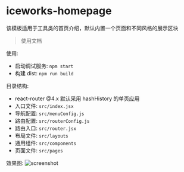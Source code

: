 # iceworks-homepage

该模板适用于工具类的首页介绍，默认内置一个页面和不同风格的展示区块

> 使用文档

使用:

* 启动调试服务: `npm start`
* 构建 dist: `npm run build`

目录结构:

* react-router @4.x 默认采用 hashHistory 的单页应用
* 入口文件: `src/index.jsx`
* 导航配置: `src/menuConfig.js`
* 路由配置: `src/routerConfig.js`
* 路由入口: `src/router.jsx`
* 布局文件: `src/layouts`
* 通用组件: `src/components`
* 页面文件: `src/pages`

效果图:
![screenshot](https://img.alicdn.com/tfs/TB1hRY5qqmWBuNjy1XaXXXCbXXa-2840-1596.png)
